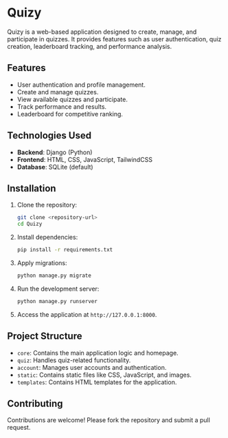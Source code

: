 # Quizy

Quizy is a web-based application designed to create, manage, and participate in quizzes. It provides features such as user authentication, quiz creation, leaderboard tracking, and performance analysis.

## Features

- User authentication and profile management.
- Create and manage quizzes.
- View available quizzes and participate.
- Track performance and results.
- Leaderboard for competitive ranking.

## Technologies Used

- **Backend**: Django (Python)
- **Frontend**: HTML, CSS, JavaScript, TailwindCSS
- **Database**: SQLite (default)

## Installation

1. Clone the repository:
   ```bash
   git clone <repository-url>
   cd Quizy
   ```

2. Install dependencies:
   ```bash
   pip install -r requirements.txt
   ```

3. Apply migrations:
   ```bash
   python manage.py migrate
   ```

4. Run the development server:
   ```bash
   python manage.py runserver
   ```

5. Access the application at `http://127.0.0.1:8000`.

## Project Structure

- `core`: Contains the main application logic and homepage.
- `quiz`: Handles quiz-related functionality.
- `account`: Manages user accounts and authentication.
- `static`: Contains static files like CSS, JavaScript, and images.
- `templates`: Contains HTML templates for the application.

## Contributing

Contributions are welcome! Please fork the repository and submit a pull request.



